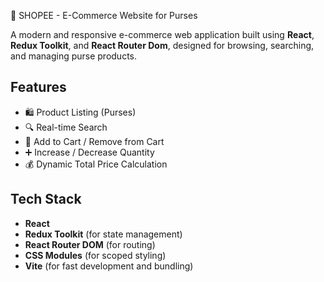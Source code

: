 👜 SHOPEE - E-Commerce Website for Purses

A modern and responsive e-commerce web application built using **React**, **Redux Toolkit**, and **React Router Dom**, designed for browsing, searching, and managing purse products.

## Features

- 🛍️ Product Listing (Purses)
- 🔍 Real-time Search
- 🛒 Add to Cart / Remove from Cart
- ➕ Increase / Decrease Quantity
- 💰 Dynamic Total Price Calculation

##  Tech Stack

- **React**
- **Redux Toolkit** (for state management)
- **React Router DOM** (for routing)
- **CSS Modules** (for scoped styling)
- **Vite** (for fast development and bundling)
